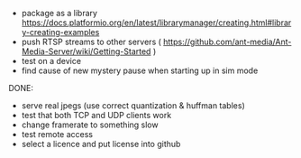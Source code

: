 * package as a library https://docs.platformio.org/en/latest/librarymanager/creating.html#library-creating-examples
* push RTSP streams to other servers ( https://github.com/ant-media/Ant-Media-Server/wiki/Getting-Started )
* test on a device
* find cause of new mystery pause when starting up in sim mode

DONE:
* serve real jpegs (use correct quantization & huffman tables)
* test that both TCP and UDP clients work
* change framerate to something slow
* test remote access
* select a licence and put license into github
